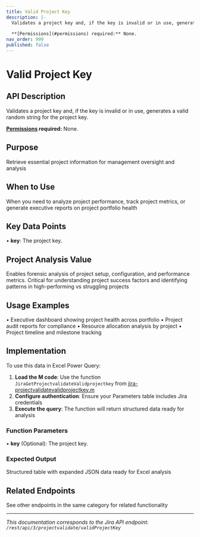 ```yaml
---
title: Valid Project Key
description: |-
  Validates a project key and, if the key is invalid or in use, generates a valid random string for the project key.
  
  **[Permissions](#permissions) required:** None.
nav_order: 999
published: false
---
```


# Valid Project Key

## API Description
Validates a project key and, if the key is invalid or in use, generates a valid random string for the project key.

**[Permissions](#permissions) required:** None.

## Purpose
Retrieve essential project information for management oversight and analysis

## When to Use
When you need to analyze project performance, track project metrics, or generate executive reports on project portfolio health

## Key Data Points
• **key**: The project key.

## Project Analysis Value
Enables forensic analysis of project setup, configuration, and performance metrics. Critical for understanding project success factors and identifying patterns in high-performing vs struggling projects

## Usage Examples
• Executive dashboard showing project health across portfolio
• Project audit reports for compliance
• Resource allocation analysis by project
• Project timeline and milestone tracking

## Implementation
To use this data in Excel Power Query:

1. **Load the M code**: Use the function `JiraGetProjectvalidateValidprojectkey` from [jira-projectvalidatevalidprojectkey.m](../assets/jira-projectvalidatevalidprojectkey.m)
2. **Configure authentication**: Ensure your Parameters table includes Jira credentials
3. **Execute the query**: The function will return structured data ready for analysis

### Function Parameters
• **key** (Optional): The project key.

### Expected Output
Structured table with expanded JSON data ready for Excel analysis

## Related Endpoints
See other endpoints in the same category for related functionality

---
*This documentation corresponds to the Jira API endpoint: `/rest/api/3/projectvalidate/validProjectKey`*
